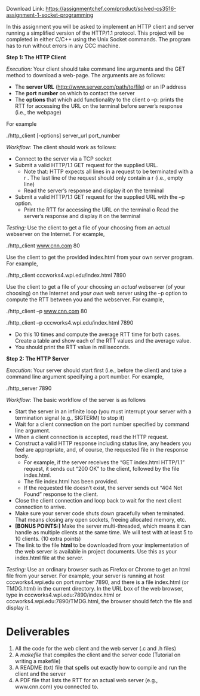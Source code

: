 Download Link: https://assignmentchef.com/product/solved-cs3516-assignment-1-socket-programming
<br>



In this assignment you will be asked to implement an HTTP client and server running a simplified version of the HTTP/1.1 protocol. This project will be completed in either C/C++ using the Unix Socket commands. The program has to run without errors in any CCC machine.




<strong>Step 1: The HTTP Client  </strong>




<em>Execution:</em> Your client should take command line arguments and the GET method to download a web-page. The arguments are as follows:

<ul>

 <li>The <strong>server URL</strong> (<u>http://www.server.com/path/to/file</u>) or an IP address</li>

 <li>The <strong>port</strong> <strong>number</strong> on which to contact the server</li>

 <li>The <strong>options </strong>that which add functionality to the client o –p: prints the RTT for accessing the URL on the terminal before server’s response (i.e., the webpage)</li>

</ul>

For example

./http_client [-options] server_url port_number




<em>Workflow:</em> The client should work as follows:

<ul>

 <li>Connect to the server via a TCP socket</li>

 <li>Submit a valid HTTP/1.1 GET request for the supplied URL.

  <ul>

   <li>Note that: HTTP expects all lines in a request to be terminated with a r
. The last line of the request should only contain a r
 (i.e., empty line)</li>

   <li>Read the server’s response and display it on the terminal</li>

  </ul></li>

 <li>Submit a valid HTTP/1.1 GET request for the supplied URL with the –p option.

  <ul>

   <li>Print the RTT for accessing the URL on the terminal o Read the server’s response and display it on the terminal</li>

  </ul></li>

</ul>




<em>Testing:</em> Use the client to get a file of your choosing from an actual webserver on the Internet. For example,

./http_client www.cnn.com 80

Use the client to get the provided index.html from your own server program. For example,

./http_client cccworks4.wpi.edu/index.html 7890

Use the client to get a file of your choosing an <em>actual</em> webserver (of your choosing) on the Internet and <em>your own</em> web server using the –p option to compute the RTT between you and the webserver. For example,

./http_client –p www.cnn.com 80

./http_client –p cccworks4.wpi.edu/index.html 7890

<ul>

 <li>Do this 10 times and compute the average RTT time for both cases. Create a table and show each of the RTT values and the average value.</li>

 <li>You should print the RTT value in milliseconds.</li>

</ul>

<strong>Step 2: The HTTP Server  </strong>

<em>Execution</em>: Your server should start first (i.e., before the client) and take a command line argument specifying a port number. For example,

./http_server 7890

<em>Workflow</em>: The basic workflow of the server is as follows

<ul>

 <li>Start the server in an infinite loop (you must interrupt your server with a termination signal (e.g., SIGTERM) to stop it)</li>

 <li>Wait for a client connection on the port number specified by command line argument.</li>

 <li>When a client connection is accepted, read the HTTP request.</li>

 <li>Construct a valid HTTP response including status line, any headers you feel are appropriate, and, of course, the requested file in the response body.

  <ul>

   <li>For example, if the server receives the “GET index.html HTTP/1.1” request, it sends out “200 OK” to the client, followed by the file index.html.</li>

   <li>The file index.html has been provided.</li>

   <li>If the requested file doesn’t exist, the server sends out “404 Not Found” response to the client.</li>

  </ul></li>

 <li>Close the client connection and loop back to wait for the next client connection to arrive.</li>

 <li>Make sure your server code shuts down gracefully when terminated. That means closing any open sockets, freeing allocated memory, etc.</li>

 <li><strong>[BONUS POINTS:] </strong>Make the server multi-threaded, which means it can handle as multiple clients at the same time. We will test with at least 5 to 10 clients. (10 extra points)</li>

 <li>The link to the file <strong>html </strong>to be downloaded from your implementation of the web server is available in project documents. Use this as your index.html file at the server.</li>

</ul>

<em>Testing: </em>Use an ordinary browser such as Firefox or Chrome to get an html file from your server. For example, your server is running at host cccworks4.wpi.edu on port number 7890, and there is a file index.html (or TMDG.html) in the current directory. In the URL box of the web browser, type in cccworks4.wpi.edu:7890/index.html or cccworks4.wpi.edu:7890/TMDG.html, the browser should fetch the file and display it. <em> </em>

<h1>Deliverables</h1>

<ol>

 <li>All the code for the web client and the web server (.c and .h files)</li>

 <li>A <em>makefile</em> that compiles the client and the server code (Tutorial on writing a makefile)</li>

 <li>A README (txt) file that spells out exactly how to compile and run the client and the server</li>

 <li>A PDF file that lists the RTT for an actual web server (e.g., www.cnn.com) you connected to.</li>

</ol>